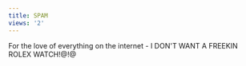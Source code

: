 ```yaml
---
title: SPAM
views: '2'
---
```

<p>For the love of everything on the internet - I DON'T WANT A FREEKIN ROLEX WATCH!@!@</p>
